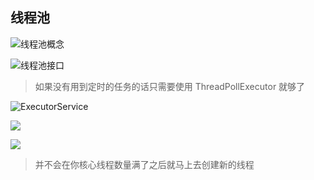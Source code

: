 ## 线程池

![线程池概念](/image/线程池1.png)

![线程池接口](/image/线程池2.png)

> 如果没有用到定时的任务的话只需要使用 ThreadPollExecutor 就够了

![ExecutorService](/image/线程池3.png)



![](/image/线程池4.png)

![](/image/线程池5.png)

> 并不会在你核心线程数量满了之后就马上去创建新的线程






































